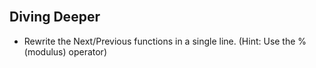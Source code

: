 <section class="module-section" name="Diving Deeper">&nbsp;</section>

## Diving Deeper

*   Rewrite the Next/Previous functions in a single line. (Hint: Use the % (modulus) operator)